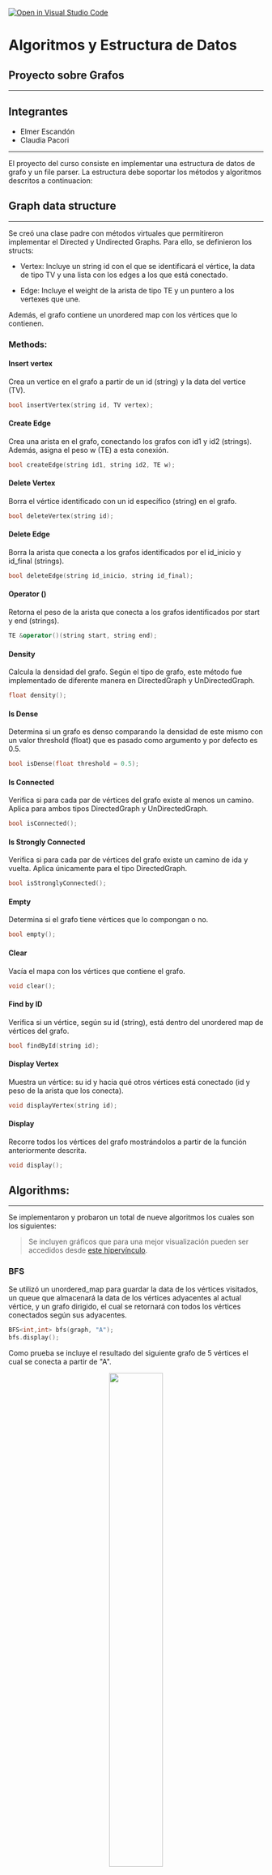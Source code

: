 [![Open in Visual Studio Code](https://classroom.github.com/assets/open-in-vscode-f059dc9a6f8d3a56e377f745f24479a46679e63a5d9fe6f495e02850cd0d8118.svg)](https://classroom.github.com/online_ide?assignment_repo_id=6958497&assignment_repo_type=AssignmentRepo)
# Algoritmos y Estructura de Datos
## Proyecto sobre Grafos
--------

## Integrantes
- Elmer Escandón
- Claudia Pacori

----


El proyecto del curso consiste en implementar una estructura de datos de grafo y un file parser. La estructura debe soportar los métodos y algoritmos descritos a continuacion:  



## Graph data structure
-----
Se creó una clase padre con métodos virtuales que permitireron implementar el Directed y Undirected Graphs. Para ello, se definieron los structs:

* Vertex: Incluye un string id con el que se identificará el vértice, la data de tipo TV y una lista con los edges a los que está conectado.

* Edge: Incluye el weight de la arista de tipo TE y un puntero a los vertexes que une.

Además, el grafo contiene un unordered map con los vértices que lo contienen.

### Methods:
#### Insert vertex
Crea un vertice en el grafo a partir de un id (string) y la data del vertice (TV).
```cpp
bool insertVertex(string id, TV vertex);
```
#### Create Edge
Crea una arista en el grafo, conectando los grafos con id1 y id2 (strings). Además, asigna el peso w (TE) a esta conexión.
```cpp
bool createEdge(string id1, string id2, TE w);
```
#### Delete Vertex
Borra el vértice identificado con un id específico (string) en el grafo.
```cpp
bool deleteVertex(string id);
```
#### Delete Edge
Borra la arista que conecta a los grafos identificados por el id_inicio y id_final (strings).
```cpp
bool deleteEdge(string id_inicio, string id_final);
```
#### Operator ()
Retorna el peso de la arista que conecta a los grafos identificados por start y end (strings).
```cpp
TE &operator()(string start, string end);
```
#### Density
Calcula la densidad del grafo. Según el tipo de grafo, este método fue implementado de diferente manera en DirectedGraph y UnDirectedGraph.
```cpp
float density();
```
#### Is Dense
Determina si un grafo es denso comparando la densidad de este mismo con un valor threshold (float) que es pasado como argumento y por defecto es 0.5.
```cpp
bool isDense(float threshold = 0.5);
```
#### Is Connected
Verifica si para cada par de vértices del grafo existe al menos un camino. Aplica para ambos tipos DirectedGraph y UnDirectedGraph.
```cpp
bool isConnected();
```
#### Is Strongly Connected
Verifica si para cada par de vértices del grafo existe un camino de ida y vuelta. Aplica únicamente para el tipo DirectedGraph.
```cpp
bool isStronglyConnected();
```
#### Empty
Determina si el grafo tiene vértices que lo compongan o no.
```cpp
bool empty();
```
#### Clear
Vacía el mapa con los vértices que contiene el grafo.
```cpp
void clear();
```
#### Find by ID
Verifica si un vértice, según su id (string), está dentro del unordered map de vértices del grafo.
```cpp
bool findById(string id);
```
#### Display Vertex
Muestra un vértice: su id y hacia qué otros vértices está conectado (id y peso de la arista que los conecta).
```cpp
void displayVertex(string id);
```
#### Display
Recorre todos los vértices del grafo mostrándolos a partir de la función anteriormente descrita.
```cpp
void display();
```

## Algorithms:
----
Se implementaron y probaron un total de nueve algoritmos los cuales son los siguientes:
> Se incluyen gráficos que para una mejor visualización pueden ser accedidos desde [este hipervínculo](https://miro.com/app/board/o9J_ltHP40Y=/?invite_link_id=828276918578).

### BFS
Se utilizó un unordered_map para guardar la data de los vértices visitados, un queue que almacenará la data de los vértices adyacentes al actual vértice, y un grafo dirigido, el cual se retornará con todos los vértices conectados según sus adyacentes.
```cpp
BFS<int,int> bfs(graph, "A");
bfs.display();
```
Como prueba se incluye el resultado del siguiente grafo de 5 vértices el cual se conecta a partir de "A".

<figure align="center" class="image">
  <img src="Imagenes/bfs.jpg" width="50%" style="text-align:center;">
</figure>

### DFS
Se utilizó un unordered_map para verificar qué vértices han sido visitados, un stack que almacenará la data de los vértices según se encuentren nuevas conexiones, y un grafo que se retornará con todos los vértices conectados al terminar el algoritmo.
```cpp
DFS<int,int> dfs(graph, "A");
dfs.apply_search();
dfs.display();
```
Como prueba se incluye el resultado del siguiente grafo de 4 vértices el cual se conecta a partir de "A".

<figure align="center" class="image">
  <img src="Imagenes/dfs.jpg" width="50%" style="text-align:center;">
</figure>

### Prim
El algoritmo de Prim funciona únicamente para grafos no dirigidos. Se utilizó una función que extrae el id del vértice al que se conecta con un peso mínimo a partir de un unordered_map con todos los pesos. El algoritmo retorna el menor camino posible desde cierto vértice hacia todos los vértices del grafo, indicando los padres de cada uno.
```cpp
Prim<int, int> prim(graph, "A");
UndirectedGraph<int, int> result = prim.apply();
result.display();
```
Como prueba se incluye el MST resultante de aplicar el algoritmo sobre el archivo JSON Perú.

<figure align="center" class="image">
  <img src="Imagenes/prim.jpg" width="50%" style="text-align:center;">
</figure>

### Kruskal
El algoritmo de Kruskal funciona únicamente para grafos no dirigidos. Se utilizaron Disjoint Sets, de manera que al iterar por todas las aristas ordenadas se podía comprobar si el vértice al que se conectaba pertenece a un set diferente, realizando llamadas a Find(). Luego, se unían los vértices en el DS (Union by rank) y en el grafo.
```cpp
Kruskal<int,int> kruskal(graph);
krus.apply();
UnDirectedGraph<int, int>* graph = krus.kruskal_(krus);
graph->display();
```
Como prueba se incluye el MST resultante de aplicar el algoritmo sobre el archivo JSON Perú. Comprobamos que es igual al ejecutado con Prim.

<figure align="center" class="image">
  <img src="Imagenes/kruskal.jpg" width="50%" style="text-align:center;">
</figure>

### Dijkstra
Se utilizaron unordered_maps para almacenar las distancias hacia otros vértices (distancia), los id de cada vértice (ids) y los padres por donde debe retornar (parents). El método display muestra las distancias dese cierto start_id hacia todos los demás vértices con su respectivo peso y padre.
```cpp
Dijkstra<int,int> dijs(graph,"A");
dijs.apply();
dijs.display();
```
Como prueba se incluye el camino desde Piura hasta Tacna, resultante de aplicar el algoritmo sobre el archivo JSON Perú. Comprobamos que se debe pasar por el aeropuerto de Lima, con un peso de 1843, para poder llegar a este destino.

<figure align="center" class="image">
  <img src="Imagenes/dijkstra.jpg" width="50%" style="text-align:center;">
</figure>

### A*
Se utilizaron unordered_maps para almacenar la heurística según el id del vértice, los padres por donde se debe regresar, una tabla_used marcando la lista cerrada al recorrer los vértices. Asimismo, se recibe un vector con la heurística. Se utilizaron funciones para calcular *"G(n) = F(n) + H(n)"* y extraer el id del vértice al que se conecta con un peso mínimo.
```cpp
AStar<int,int> astar(graph,"A","I", vector<int> heuristics);
UndirectedGraph<int, int> result = astar.apply();
result.display();
```
Como prueba se incluye el camino desde Piura hasta Pucallpa, resultante de aplicar el algoritmo sobre el archivo JSON Perú. Comprobamos que se debe pasar por el aeropuerto de Lima para poder llegar a este destino.

<figure align="center" class="image">
  <img src="Imagenes/astar.jpg" width="50%" style="text-align:center;">
</figure>

### Greedy BFS
Funciona de manera similar al algoritmo A-Star. Se utilizaron unordered_maps para almacenar la heurística según el id del vértice, los padres por donde se debe regresar, una tabla_used marcando la lista cerrada al recorrer los vértices. Asimismo, se recibe un vector con la heurística. Se utilizó una función para extraer el id del vértice al que se conecta con un peso mínimo.
```cpp
Greedy<int,int> greedy(graph,"S","E",heuristics);
UndirectedGraph<int, int> result = greedy.apply();
result.display();
```
Como prueba se incluye el camino desde Piura hasta Pucallpa, resultante de aplicar el algoritmo sobre el archivo JSON Perú. Comprobamos que se obtiene el mismo resultado que con el algoritmo A-Star.

<figure align="center" class="image">
  <img src="Imagenes/greedy.jpg" width="50%" style="text-align:center;">
</figure>

### Floyd Warshall
Se utilizaron matrices para almacenar las distancias hacia todos los vértices y el recorrido que se debe seguir para llegar a ellas. Este algoritmo, a diferencia de Dijkstra, funciona con aristas con pesos negativos. Al imprimir, muestra tanto la matriz de distancias como la de recorridos. Luego, permite conocer el camino más corto desde y hacia cualquier vértice.
```cpp
Floyd<int,int> floyd(graph);
floyd.apply();
floyd.display();
```
Como prueba se incluye el camino desde Cuzco hasta Puerto Maldonado, resultante de aplicar el algoritmo sobre el archivo JSON Perú. Comprobamos que estos vértices están conectados, la distancia entre ellos es de 310.932 y el recorrido sería directo.

<figure align="center" class="image">
  <img src="Imagenes/floyd.jpg" width="50%" style="text-align:center;">
</figure>

### Bellman Ford
El algoritmo de Bellman Ford funciona únicamente para grafos dirigidos.Se utilizaron unordered_maps para almacenar las distancias hacia otros vértices (distancia), los id de cada vértice (ids) y los padres por donde debe retornar (predecesor). Este algoritmo, a diferencia de Dijkstra, funciona con aristas con pesos negativos. El método display muestra las distancias dese cierto start_id hacia todos los demás vértices con su respectivo peso y padre.
```cpp
Bellman<int,int> bell(graph,"B");
bell.apply();
bell.display();
```
Como prueba se incluye el camino desde Cuzco hasta Tacna, resultante de aplicar el algoritmo sobre el archivo JSON Perú. Comprobamos que se debe pasar por el aeropuerto de Arequipa, con una distancia de 549, para poder llegar a este destino.

<figure align="center" class="image">
  <img src="Imagenes/bellman.jpg" width="50%" style="text-align:center;">
</figure>



## JSON file parser
----
Se utilizó la librería [nlohmann::json](https://github.com/nlohmann/json), para poder construir los grafos Directed y UnDirected a partir de un archivo JSON de aereopuertos del Perú y el mundo. 
Se implementó una clase parser que tiene como atributos un string con la ruta del archivo y un jsonGraph que almacena el JSON que será accedido más adelante.
```cpp
class Parser{
private:
    string path;                
    json jsonGraph;

public:
    Parser(string path_);

    void clear();

    void readJSON();

    void uGraphMake(UnDirectedGraph<string, double> &tempGraph);

    void dGraphMake(DirectedGraph<string, double> &tempGraph);
};
```

### Methods:
#### Clear
Limpia tanto la ruta del archivo como el objeto json de la clase.
```cpp
void clear(); // Clears parser saved atributes
```
#### Read JSON
Abre el archivo JSON en modo lectura y lleva cada línea a un string, para poder eliminar los corchetes de los datos. Luego se parsea la data a un objeto nlohmann::json.
```cpp
void readJSON(); // Parses JSON file and saves data into class
// NOTE: each derived class has its own readJSON method
```
#### Creador del grafo no dirigido
Recibe un tempGraph el cual será modificado, en primer lugar, creando los vértices con la función insertVertex descrita anteriormente. Nuestro grafo recibe como id el nombre de la ciudad del aeropuerto, lo que hace más fácil la lectura de la información, y un string con la latitud y longitud de este mismo, que serán utilizados para hallar la heurística.
Luego, se crean las aristas conectando cada aeropuerto con sus destinations. Se envían como parámetros al createEdge: el nombre de la ciudad de origen, el nombre de la ciudad de destino y la distancia euclidiana entre ellas (hallada con una función explicada más adelante).
```cpp
void uGraphMake(UndirectedGraph<string, double> &tempGraph); // Adds the parsed data into the specified undirected graph
```
<figure align="center" class="image">
  <img src="Imagenes/uGraphMake.jpg" width="50%" style="text-align:center;">
</figure>

#### Creador del grafo dirigido
De manera similar al grafo no dirigido, se crean los vértices con el nombre de la ciudad del aeropuerto como id y un string con la latitud y longitud de este mismo como data.
Luego, se crean las aristas conectando cada aeropuerto (a partir del nombre de la ciudad que los identifica) con sus destinations incluyendo como peso la distancia euclidiana entre ellos.
> Se llegó a correr el creador de grafos dirigidos para el archivo airports.json, se adjunta [este video](https://drive.google.com/file/d/13C1FcDUjtnCIi1su_P7yBy0S3gs1MacR/view?usp=sharing) como evidencia de su funcionamiento.

```cpp
void dGraphMake(DirectedGraph<string, double> &tempGraph); // Adds the parsed data into the specified directed graph
```
<figure align="center" class="image">
  <img src="Imagenes/dGraphMake.jpg" width="50%" style="text-align:center;">
</figure>

### Funciones de ayuda:
#### Distancia euclidiana
Calcula la distancia euclidiana entre dos latitudes y longitudes. Para ello, convierte estos valores a long doubles y se halla la distancia deducida a partir del teorema de Pitágoras.
```cpp
long double distance(string lat1, string long1, string lat2, string long2);
```
#### Find Airport by ID
Permite encontrar el index de un aeropuerto en el objeto json utilizando solo el Airport ID. Además, la función retorna por defecto el index 15 que corresponde a la ciudad de Lima (en los aeropuertos de Perú) y Duesseldorf (en los aeropuertos internacionales) en caso no exista el destino que se está buscando.

Cabe resaltar que se eliminaron manualmente los códigos "2762", "1871", "3670", "3797", "3484", "3576", "2650", "193", "1382", "1824", "2771", "3988", "2651", "2699", "2709", "2851", "2715", "2560", "2564", "2673", "2745", "2816", "2599", "1892", "1762", "1885", "2688", "580", "3533", "1871", "3682", "1229", "2554", "2443", "1852", "1909", "1760", "3494", "3550" y "2802" de los aeropuertos que los tenían como destination en el archivo JSON de Perú. Esto debido a que creaba edges hacia el mismo punto, en el caso de Lima, al no estar ligados a una ciudad en específico.

Por otro lado, se eliminaron manualmente los aeropuertos "5562", "5674" y "5675" en el archivo JSON internacional, ya que en las latitudes tenían letras, por lo que se consideró como data corrupta, y el aeropuerto "1104", pues su única destination era hacia uno de los aeropuertos previamente mencionados.

```cpp
int findByAirportID(json jsonGraph, string id);
```

## Tester
Para poder realizar las pruebas de los grafos, algoritmos y parser se creó la estructura Tester:
```cpp
struct Tester {
    static void executeExamples();
    static void executeParserPeru();
    static void excecuteDirected(Parser Peru);
    static void excecuteUnDirected(Parser Peru);
    static void executeParserInternational();
    static vector<double> create_heuristics(Graph<string, double>* grafo,string to);
    static void astar_test(Graph<string,double>* dir_graph, string from, string to, vector<double> heuristic);
    static void floyd_test(Graph<string,double>* dir_graph);
    static void greedydfs_test(Graph<string,double>* dir_graph, string from, string to, vector<double> heuristic);
    static void dijkstra_test(Graph<string,double>* dir_graph, string from);
    static void bellman_test(DirectedGraph<string,double>* dir_graph, string from);
    static void kruskal_test(UnDirectedGraph<string,double>* dir_graph);
    static void prim_test(UnDirectedGraph<string,double>* dir_graph);
};
```
Esta implementa diferentes funciones que nos permitirán recorrer todo lo implementado en el presente proyecto.
* ***executeExamples*():** Crea un grafo dirigido básico (con 4 vértices y 4 aristas) y ejecuta los métodos que comprueba si el grafo está conectado, fuertemente conectado, es denso, eliminar aristas, eliminar vértices, mostrar el grafo y vaciar el grafo.

* ***executeParserPeru*():** Lee el archivo pe.json y le da a escoger al usuario entre crear un grafo dirigido o no dirigido con esos datos.

* ***excecuteDirected*(Parser Peru):** Crea el grafo dirigido y muestra las opciones para obtener la mejor ruta con los siguientes algoritmos: A-Star, Floyd-Warshall, Greedy BFS, Dijkstra y Bellman Ford. En caso sea necesario, permite ingresar las ciudades de procedencia y destino del viaje.

* ***excecuteUnDirected*(Parser Peru):** Crea el grafo no dirigido y muestra las opciones para obtener la mejor ruta con los siguientes algoritmos: A-Star, Floyd-Warshall, Greedy BFS, Dijkstra, Kruskal y Prim. En caso sea necesario, permite ingresar las ciudades de procedencia y destino del viaje.

* ***executeParserInternacional*():** Lee el archivo airports.json, crea un grafo dirigido con esos datos y los muestra.
* create_heuristics(Graph<string, double>* dir_grafo,string to): Utiliza el argumento to para generar la distancia euclidiana desde ese vértice hacia todos los demás para luego retornar esta data en un vector.

Finalmente, para ejecutar el proyecto se debe colocar los siguientes comandos en la consola:
```cpp
g++ main.cpp -o main

./main
```
